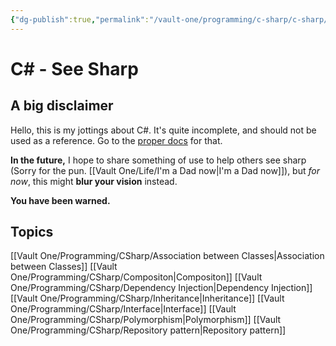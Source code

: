 ```yaml
---
{"dg-publish":true,"permalink":"/vault-one/programming/c-sharp/c-sharp/"}
---
```


# C# - See Sharp

## A big disclaimer

Hello, this is my jottings about C#. It's quite incomplete, and should not be used as a reference. Go to the [proper docs](https://docs.microsoft.com/en-us/dotnet/csharp/) for that.

**In the future,** I hope to share something of use to help others see sharp (Sorry for the pun. [[Vault One/Life/I'm a Dad now\|I'm a Dad now]]), but *for now*, this might **blur your vision** instead.

**You have been warned.**

## Topics

[[Vault One/Programming/CSharp/Association between Classes\|Association between Classes]]
[[Vault One/Programming/CSharp/Compositon\|Compositon]]
[[Vault One/Programming/CSharp/Dependency Injection\|Dependency Injection]]
[[Vault One/Programming/CSharp/Inheritance\|Inheritance]]
[[Vault One/Programming/CSharp/Interface\|Interface]]
[[Vault One/Programming/CSharp/Polymorphism\|Polymorphism]]
[[Vault One/Programming/CSharp/Repository pattern\|Repository pattern]]
